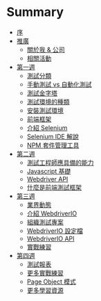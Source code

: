 # Summary

* [序](README.md)
* [推廣]()
  * [關於我 & 公司](promotion/about-me.md)
  * [相關活動](promotion/activity.md)
* [第一週](week1.md)
  * [測試分類](foundation/categories.md)
  * [手動測試 vs 自動化測試](foundation/manual-vs-automation-testing.md)
  * [測試金字塔](foundation/test-pyramid.md)
  * [測試環境的種類](foundation/test-env.md)
  * [安裝測試環境](install/README.md)
  * [前端框架](foundation/frontend-framework.md)
  * [介紹 Selenium](selenium/README.md)
  * [Selenium IDE 解說](selenium/selenium-ide.md)
  * [NPM 套件管理工具](mise/npm.md)
* [第二週]()
  * [測試工程師應具備的能力]()
  * [Javascript 基礎]()
  * [Webdriver API]()
  * [什麼是前端測試框架]()
* [第三週]()
  * [業界動態]()
  * [介紹 WebdriverIO]()
  * [組織測試專案]()
  * [WebdriverIO 設定檔]()
  * [WebdriverIO API]()
  * [實戰練習]()
* [第四週]()
  * [測試報表]()
  * [更多實戰練習]()
  * [Page Object 模式]()
  * [更多學習資源]()


